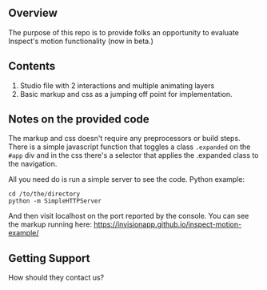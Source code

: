 
## Overview
The purpose of this repo is to provide folks an opportunity to evaluate Inspect's motion functionality (now in beta.)

## Contents
1. Studio file with 2 interactions and multiple animating layers
2. Basic markup and css as a jumping off point for implementation.

## Notes on the provided code
The markup and css doesn't require any preprocessors or build steps. There is a simple javascript function that
toggles a class `.expanded` on the `#app` div and in the css there's a selector that applies the .expanded class to
the navigation.

All you need do is run a simple server to see the code. Python example:
```
cd /to/the/directory
python -m SimpleHTTPServer
```
And then visit localhost on the port reported by the console.
You can see the markup running here: https://invisionapp.github.io/inspect-motion-example/


## Getting Support
How should they contact us?
